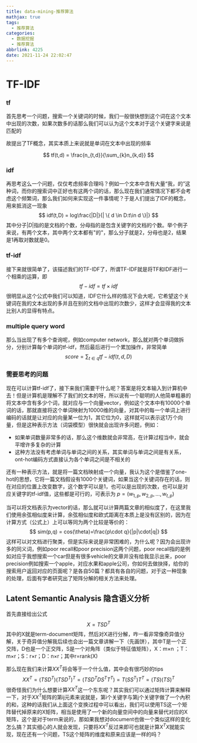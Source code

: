 ```yaml
---
title: data-mining-推荐算法
mathjax: true
tags:
  - 推荐算法
categories:
  - 数据挖掘
  - 推荐算法
abbrlink: 4225
date: 2021-11-24 22:02:47
---
```


# TF-IDF

### tf

首先思考一个问题，搜索一个关键词的时候，我们一般很快想到这个词在这个文本中出现的次数，如果次数多的话那么我们可以认为这个文本对于这个关键字来说是匹配的

故提出了TF概念，其实本质上来说就是单词在文本中出现的频率

<!--more-->
$$
tf(t,d) = \frac{n_{t,d}}{\sum_{k}n_{k,d}}
$$

### idf

再思考这么一个问题，仅仅考虑频率合理吗？例如一个文本中含有大量“我，的”这种词，而你的搜索词中正好也有这两个词的话，那么现在我们通常情况下都不会考虑这个频繁词，那么我们如何来实现这一件事情呢？于是人们提出了IDF的概念，用来抵消这一现象
$$
idf(t,D) = log\frac{|D|}{| \{ d \in D:t\in d \}|}
$$
其中分子$|D|$指的是文档的个数，分母指的是包含关键字的文档的个数。举个例子来说，有两个文本，其中两个文本都有"的"，那么分子就是2，分母也是2，结果是1再取对数就是0。

### tf-idf

接下来就很简单了，该描述我们的TF-IDF了，所谓TF-IDF就是将TF和IDF进行一个相乘的运算，即
$$
tf-idf = tf × idf
$$
很明显从这个公式中我们可以知道，IDF它什么样的情况下会大呢，它希望这个关键词在我的文本出现的多并且在别的文档中出现的次数少，这样才会显得我的文本比别人的显得有特点。

### multiple query word

那么当出现了有多个查询呢，例如computer network，那么就对两个单词做拆分，分别计算每个单词的tf-idf，然后最后进行一个累加操作，非常简单
$$
score = \sum_{t\in q}tf-idf(t,d,D)
$$
### 需要思考的问题

​	现在可以计算tf-idf了，接下来我们需要干什么呢？答案是将文本输入到计算机中去！但是计算机是理解不了我们的文本的呀，所以说有一个聪明的人他简单粗暴的将文本中含有多少个词，就对应与一个向量vector，例如这个文本中有10000个单词的话，那就直接将这个单词映射为10000维的向量，对其中的每一个单词上进行编码的话就是让对应的向量某一位为1，其它位为0，这样就可以表示这1万个向量，但是这种表示方法（词袋模型）很快就会出现许多问题，例如：

+ 如果单词数量非常多的话，那么这个维数就会非常高，在计算过程当中，就会平增许多复杂的计算
+ 这种方法没有考虑单词与单词之间的关系，其实单词与单词之间是有关系，ont-hot编码方式直接认为各个单词之间是不相关的

还有一种表示方法，就是将一篇文档映射成一个向量，我认为这个是借鉴了one-hot的思想，它将一篇文档假设有1000个关键词，如果当这个关键词存在的话，则在对应的位置上改变数字，这个数字可以是1，也可以是出现的次数，也可以是对应关键字的tf-idf值，这些都是可行的，可表示为 $p=(w_{1,p},w_{2,p},...,w_{t,p})$

当可以将文档表示为vector的话，那么就可以计算两篇文章的相似度了，在这里我们使用余弦相似度来计算，余弦相似度和欧式距离在本质上是没有区别的，因为在计算方式（公式上）上可以等同为两个比较是等价的：
$$
sim(p,q) = cos(\theta)=\frac{p\cdot q}{|p|\cdot|q|}
$$
​	这样可以对文档进行聚类，但是实际来说是非常困难的，为什么呢？因为会出现许多的同义词，例如poor recall和poor precision这两个问题，poor recall指的是例如对应于我想搜索一个car但是有很多vehicle的文章并没有给我显示出来，poor precision例如搜索一个apple，对应水果和apple公司，你如何去做抉择，给你的搜索用户返回对应的页面呢？是各自50篇？都具有各自的问题，对于这一种现象的处理，后面有学者研究出了矩阵分解的相关方法来处理。

## Latent Semantic Analysis  隐含语义分析

首先直接给出公式
$$
X = TSD^T
$$
其中的X就是term-document矩阵，然后对X进行分解，咋一看非常像奇异值分解，关于奇异值分解我后续也会出一篇文章讲解一下（先画饼），其中T是一个正交阵，D也是一个正交阵，S是一个对角阵（类似于特征值矩阵），X：m×n ；T：m×r；S：r×r；D：n×r；其中r=rank(X)

那么现在我们来计算$XX^T$将会等于一个什么值，其中会有很巧妙的tips
$$
XX^T = (TSD^T)(TSD^T)^T = (TSD^TDS^TT^T)=T(SS^T)T^T
	= (TS)(TS)^T
$$
很奇怪我们为什么想要计算$XX^T$这一个东东呢？其实我们可以通过矩阵计算来解释一下，对于$XX^T$矩阵的第ij元素来说就是，第i个关键字与第j个关键字做了一个內积的和，这种的话我们从上面这个变换过程中可以看出，我们可以使用TS这一个矩阵替代掉原来的X矩阵，相当是使用了一个新的向量空间中的向量来替代对应的X矩阵，这个是对于term来说的，那如果我想对document也做一个类似这样的变化怎么搞？其实细心的人就会发现，只要将$XX^T$反过来即可也就是计算$X^TX$就能实现，现在还有一个问题，TS这个矩阵的维度和原来应该是一样的吗？

